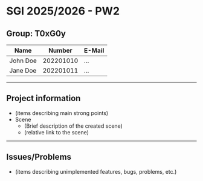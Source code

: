 # SGI 2025/2026 - PW2

## Group: T0xG0y

| Name             | Number    | E-Mail             |
| ---------------- | --------- | ------------------ |
| John Doe         | 202201010 | ...                |
| Jane Doe         | 202201011 | ...                |

----
## Project information

- (items describing main strong points)
- Scene
  - (Brief description of the created scene)
  - (relative link to the scene)
----
## Issues/Problems

- (items describing unimplemented features, bugs, problems, etc.)
